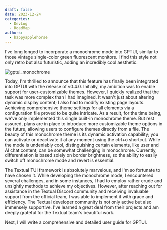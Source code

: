 ```yaml
---
draft: false
date: 2023-12-24
categories:
  - DevLog
  - RoadMap
authors:
  - happyapplehorse
---
```



I've long longed to incorporate a monochrome mode into GPTUI, similar to those vintage single-color green
fluorescent monitors. I find this style not only retro but also futuristic, adding an incredibly cool aesthetic.

![gptui_monochrome](https://raw.githubusercontent.com/happyapplehorse/happyapplehorse-assets/main/gptui/gptui_monochrome.jpeg)

Today, I'm thrilled to announce that this feature has finally been integrated into GPTUI with the release
of v0.4.0. Initially, my ambition was to enable support for user-customizable themes. However, I quickly
realized that the task was more complex than I had imagined. It wasn't just about altering dynamic display
content; I also had to modify existing page layouts. Achieving comprehensive theme settings for all elements
via a configuration file proved to be quite intricate. As a result, for the time being, we've only implemented
this single built-in monochrome theme. But rest assured, plans are in place to introduce more customizable theme
options in the future, allowing users to configure themes directly from a file. The beauty of this monochrome
theme is its dynamic activation capability; you can activate or deactivate it at any moment using the ctrl+o
shortcut. While the mode is undeniably cool, distinguishing certain elements, like user and AI chat content,
can be somewhat challenging in monochrome. Currently, differentiation is based solely on border brightness,
so the ability to easily switch off monochrome mode and revert is essential.

The Textual TUI framework is absolutely marvelous, and I'm so fortunate to have chosen it. While developing the
monochrome mode, I encountered several challenges, and in some instances, I had to employ rather crude and
unsightly methods to achieve my objectives. However, after reaching out for assistance in the Textual Discord
community and receiving invaluable support from the official team, I was able to implement it with grace and
efficiency. The Textual developer community is not only active but also immensely supportive. I've learned a
great deal from their projects and am deeply grateful for the Textual team's beautiful work.

Next, I will write a comprehensive and detailed user guide for GPTUI.
